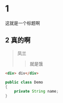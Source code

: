 <!--
 * @Descripttion: 
 * @version: 
 * @Author: Jumper
 * @Date: 2021-02-23 19:44:22
 * @Lasteditors: Jumper
 * @LastEditTime: 2021-02-23 19:46:50
-->
# 1 
这就是一个标题啊
## 2 真的啊
> 凤兰
>> 就是饿

```html
<div> div</div>
```
```java
public class Demo
{
    private String name;
}
```
